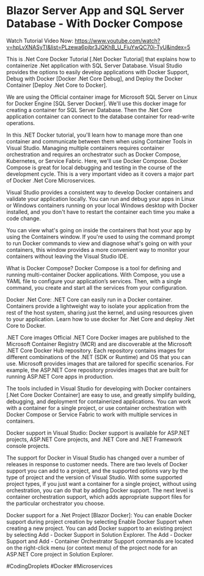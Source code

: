 # Blazor Server App and SQL Server Database - With Docker Compose

Watch Tutorial Video Now: https://www.youtube.com/watch?v=hpLvXNASyTI&list=PLzewa6pjbr3JQKhB_U_FiuYwQC70i-TyU&index=5


This is .Net Core Docker Tutorial [.Net Docker Tutorial] that explains how to containerize .Net application with SQL Server Database. Visual Studio provides the options to easily develop applications with Docker Support, Debug with Docker [Docker .Net Core Debug], and Deploy the Docker Container [Deploy .Net Core to Docker].

We are using the Official container image for Microsoft SQL Server on Linux for Docker Engine [SQL Server Docker]. We'll use this docker image for creating a container for SQL Server Database. Then the .Net Core application container can connect to the database container for read-write operations.

In this .NET Docker tutorial, you'll learn how to manage more than one container and communicate between them when using Container Tools in Visual Studio. Managing multiple containers requires container orchestration and requires an orchestrator such as Docker Compose, Kubernetes, or Service Fabric. Here, we'll use Docker Compose. Docker Compose is great for local debugging and testing in the course of the development cycle. This is a very important video as it covers a major part of Docker .Net Core Microservices.

Visual Studio provides a consistent way to develop Docker containers and validate your application locally. You can run and debug your apps in Linux or Windows containers running on your local Windows desktop with Docker installed, and you don't have to restart the container each time you make a code change.

You can view what's going on inside the containers that host your app by using the Containers window. If you're used to using the command prompt to run Docker commands to view and diagnose what's going on with your containers, this window provides a more convenient way to monitor your containers without leaving the Visual Studio IDE.

What is Docker Compose?
Docker Compose is a tool for defining and running multi-container Docker applications. With Compose, you use a YAML file to configure your application’s services. Then, with a single command, you create and start all the services from your configuration.

Docker .Net Core:
.NET Core can easily run in a Docker container. Containers provide a lightweight way to isolate your application from the rest of the host system, sharing just the kernel, and using resources given to your application. Learn how to use docker for .Net Core and deploy .Net Core to Docker.

.NET Core images
Official .NET Core Docker images are published to the Microsoft Container Registry (MCR) and are discoverable at the Microsoft .NET Core Docker Hub repository. Each repository contains images for different combinations of the .NET (SDK or Runtime) and OS that you can use.
Microsoft provides images that are tailored for specific scenarios. For example, the ASP.NET Core repository provides images that are built for running ASP.NET Core apps in production.

The tools included in Visual Studio for developing with Docker containers [.Net Core Docker Container] are easy to use, and greatly simplify building, debugging, and deployment for containerized applications. You can work with a container for a single project, or use container orchestration with Docker Compose or Service Fabric to work with multiple services in containers.

Docker support in Visual Studio:
Docker support is available for ASP.NET projects, ASP.NET Core projects, and .NET Core and .NET Framework console projects.

The support for Docker in Visual Studio has changed over a number of releases in response to customer needs. There are two levels of Docker support you can add to a project, and the supported options vary by the type of project and the version of Visual Studio. With some supported project types, if you just want a container for a single project, without using orchestration, you can do that by adding Docker support. The next level is container orchestration support, which adds appropriate support files for the particular orchestrator you choose.

Docker support for a .Net Project [Blazor Docker]:
You can enable Docker support during project creation by selecting Enable Docker Support when creating a new project. You can add Docker support to an existing project by selecting Add - Docker Support in Solution Explorer. The Add - Docker Support and Add - Container Orchestrator Support commands are located on the right-click menu (or context menu) of the project node for an ASP.NET Core project in Solution Explorer.

#CodingDroplets #Docker #Microservices
